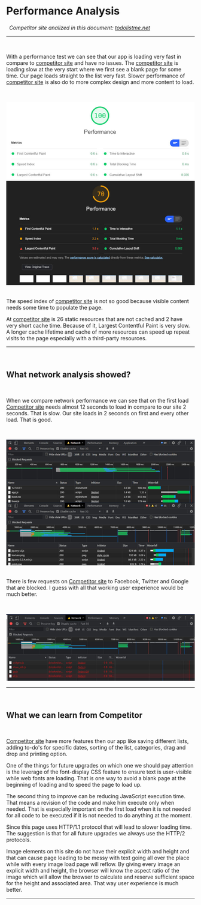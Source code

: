 # Performance Analysis

&nbsp;
_Competitor site analized in this document: [todolistme.net](http://todolistme.net/)_

---

&nbsp;

With a performance test we can see that our app is loading very fast in compare to [competitor site](http://todolistme.net/) and have no issues. The [competitor site](http://todolistme.net/) is loading slow at the very start where we first see a blank page for some time. Our page loads straight to the list very fast. Slower performance of [competitor site](http://todolistme.net/) is also do to more complex design and more content to load.

&nbsp;

![Creating new todos list item](images/our100.jpg)
&nbsp;

The speed index of [competitor site](http://todolistme.net/) is not so good because visible content needs some time to populate the page.

At [competitor site](http://todolistme.net/) is 26 static resources that are not cached and 2 have very short cache time. Because of it, Largest Contentful Paint is very slow. A longer cache lifetime and cache of more resources can speed up repeat visits to the page especially with a third-party resources.

---

&nbsp;

## What network analysis showed?

&nbsp;

When we compare network performance we can see that on the first load [Competitor site](http://todolistme.net/) needs almost 12 seconds to load in compare to our site 2 seconds. That is slow. Our site loads in 2 seconds on first and every other load. That is good.

&nbsp;

![Creating new todos list item](images/compare1.jpg)
&nbsp;

There is few requests on [Competitor site](http://todolistme.net/) to Facebook, Twitter and Google that are blocked. I guess with all that working user experience would be much better.

&nbsp;

![Creating new todos list item](images/blocked.jpg)

---

&nbsp;

## What we can learn from Competitor

&nbsp;

[Competitor site](http://todolistme.net/) have more features then our app like saving different lists, adding to-do's for specific dates, sorting of the list, categories, drag and drop and printing option.

One of the things for future upgrades on which one we should pay attention is the leverage of the font-display CSS feature to ensure text is user-visible while web fonts are loading. That is one way to avoid a blank page at the beginning of loading and to speed the page to load up.

The second thing to improve can be reducing JavaScript execution time. That means a revision of the code and make him execute only when needed. That is especially important on the first load when it is not needed for all code to be executed if it is not needed to do anything at the moment.

Since this page uses HTTP/1.1 protocol that will lead to slower loading time. The suggestion is that for all future upgrades we always use the HTTP/2 protocols.

Image elements on this site do not have their explicit width and height and that can cause page loading to be messy with text going all over the place while with every image load page will reflow. By giving every image an explicit width and height, the browser will know the aspect ratio of the image which will allow the browser to calculate and reserve sufficient space for the height and associated area. That way user experience is much better.

---
